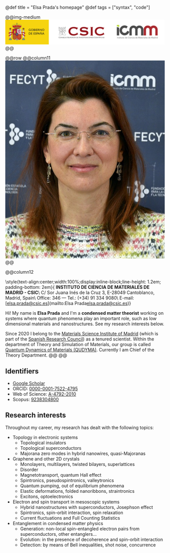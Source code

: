 @def title = "Elsa Prada's homepage"
@def tags = ["syntax", "code"]

@@img-medium ![ICMM-CSIC](/assets/CSIC_logo.png) @@

@@row
@@column11 ![Elsa circa 2022](/assets/photos/Elsa_2022.jpg) @@

@@column12

\style{text-align:center;width:100%;display:inline-block;line-height: 1.2em; padding-bottom: 2em}{
  **INSTITUTO DE CIENCIA DE MATERIALES DE MADRID - CSIC**\\
  C/ Sor Juana Inés de la Cruz 3, E-28049 Cantoblanco, Madrid, Spain\\
  Office: 346 — Tel.: (+34) 91 334 9080\\
  E-mail: [elsa.prada@csic.es](mailto:Elsa Prada<elsa.prada@csic.es>)}

Hi! My name is **Elsa Prada** and I'm a **condensed matter theorist** working on systems where quantum phenomena play an important role, such as low dimensional materials and nanostructures. See my research interests below.

Since 2020 I belong to the [Materials Science Institute of Madrid](https://www.icmm.csic.es/) (which is part of the [Spanish Research Council](https://www.csic.es/)) as a tenured scientist. Within the department of Theory and Simulation of Materials, our group is called [Quantum Dynamics of Materials (QUDYMA)](https://sites.google.com/view/qudyma-icmm). Currently I am Chief of the Theory Department.
@@
@@

## Identifiers
- [Google Scholar](https://scholar.google.com/citations?user=-XI445sAAAAJ&hl=en)
- ORCID: [0000-0001-7522-4795](http://orcid.org/0000-0001-7522-4795)
- Web of Science: [A-4792-2010](https://www.webofscience.com/wos/author/record/1465075)
- Scopus: [9238304800](https://www.scopus.com/authid/detail.uri?authorId=9238304800)

## Research interests

Throughout my career, my research has dealt with the following topics:


- Topology in electronic systems
  - Topological insulators
  - Topological superconductors
  - Majorana zero modes in hybrid nanowires, quasi-Majoranas
- Graphene and other 2D crystals
  - Monolayers, multilayers, twisted bilayers, superlattices
  - Disorder
  - Magnetotransport, quantum Hall effect
  - Spintronics, pseudospintronics, valleytronics
  - Quantum pumping, out of equilibrium phenomena
  - Elastic deformations, folded nanoribbons, straintronics
  - Excitons, optoelectronics
- Electron and spin transport in mesoscopic systems
  - Hybrid nanostructures with superconductors, Josephson effect
  - Spintronics, spin-orbit interaction, spin relaxation
  - Current fluctuations and Full Counting Statistics
- Entanglement in condensed matter physics
  - Generation: non-local spin-entangled electron pairs from superconductors, other entanglers...
  - Evolution: in the presence of decoherence and spin-orbit interaction
  - Detection: by means of Bell inequalities, shot noise, concurrence